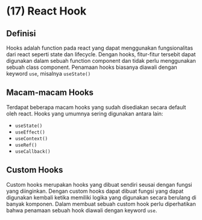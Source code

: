 # (17) React Hook

## Definisi

Hooks adalah function pada react yang dapat menggunakan fungsionalitas dari react seperti state dan lifecycle. Dengan hooks, fitur-fitur tersebit dapat digunakan dalam sebuah function component dan tidak perlu menggunakan sebuah class component. Penamaan hooks biasanya diawali dengan keyword `use`, misalnya `useState()`

## Macam-macam Hooks

Terdapat beberapa macam hooks yang sudah disediakan secara default oleh react. Hooks yang umumnya sering digunakan antara lain:

- `useState()`
- `useEffect()`
- `useContext()`
- `useRef()`
- `useCallback()`

## Custom Hooks

Custom hooks merupakan hooks yang dibuat sendiri seusai dengan fungsi yang diinginkan. Dengan custom hooks dapat dibuat fungsi yang dapat digunakan kembali ketika memiliki logika yang digunakan secara berulang di banyak komponen. Dalam membuat sebuah custom hook perlu diperhatikan bahwa penamaan sebuah hook diawali dengan keyword `use`.
